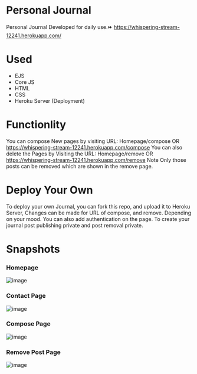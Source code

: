 # Personal Journal
Personal Journal Developed for daily use.⏩ https://whispering-stream-12241.herokuapp.com/

# Used
* EJS
* Core JS
* HTML
* CSS
* Heroku Server (Deployment)

# Functionlity
You can compose New pages by visiting URL: Homepage/compose OR https://whispering-stream-12241.herokuapp.com/compose
You can also delete the Pages by Visiting the URL: Homepage/remove  OR https://whispering-stream-12241.herokuapp.com/remove
Note Only those posts can be removed which are shown in the remove page.

# Deploy Your Own
To deploy your own Journal, you can fork this repo, and upload it to Heroku Server, Changes can be made for URL of compose, and remove. Depending on your mood. 
You can also add authentication on the page. To create your journal post publishing private and post removal private.

# Snapshots

### Homepage
![image](https://user-images.githubusercontent.com/72505269/158070666-2f2f4e66-9f81-4c6a-b884-1a5be2f914d0.png)
### Contact Page
![image](https://user-images.githubusercontent.com/72505269/158070675-2e2546fa-32bc-4bbd-bb5d-8f7c0b8f4aeb.png)
### Compose Page
![image](https://user-images.githubusercontent.com/72505269/158070699-dccb7f6e-b36c-4b4d-b346-231ebf3e4254.png)
### Remove Post Page
![image](https://user-images.githubusercontent.com/72505269/158070725-f0040be7-8382-496a-bc54-084ae722a58d.png)
